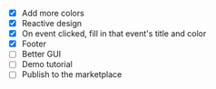 - [x] Add more colors
- [x] Reactive design
- [x] On event clicked, fill in that event's title and color
- [x] Footer
- [ ] Better GUI
- [ ] Demo tutorial
- [ ] Publish to the marketplace
